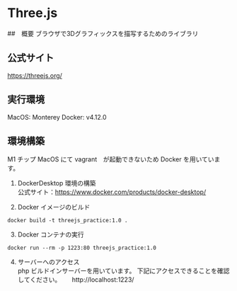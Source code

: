 # Three.js
##　概要
ブラウザで3Dグラフィックスを描写するためのライブラリ

## 公式サイト
https://threejs.org/

## 実行環境
MacOS: Monterey
Docker: v4.12.0

## 環境構築
M1 チップ MacOS にて vagrant　が起動できないため Docker を用いています。
1. DockerDesktop 環境の構築  
公式サイト：https://www.docker.com/products/docker-desktop/

2. Docker イメージのビルド
```
docker build -t threejs_practice:1.0 .
```
3. Docker コンテナの実行
```
docker run --rm -p 1223:80 threejs_practice:1.0
```

4. サーバーへのアクセス  
php ビルドインサーバーを用いています。
下記にアクセスできることを確認してください。　　
http://localhost:1223/
